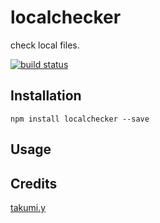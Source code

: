 # localchecker

check local files.

[![build status](https://secure.travis-ci.org/tkm-ymmt/localchecker.png)](http://travis-ci.org/tkm-ymmt/localchecker)

## Installation

```
npm install localchecker --save
```

## Usage

## Credits
[takumi.y](https://github.com/tkm-ymmt/)
